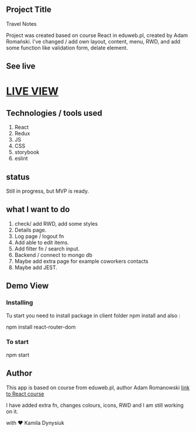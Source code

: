 ## Project Title

Travel Notes

Project was created based on course React in eduweb.pl, created by Adam Romański.
I've changed / add own layout, content, menu, RWD, and add some function like validation form, delate element.

## See live

# <a href="https://kamiladyn.github.io/my-dev-notes/#/notes">LIVE VIEW</a>

## Technologies / tools used

1. React
2. Redux
3. JS
4. CSS
5. storybook
6. eslint

## status

Still in progress, but MVP is ready.

## what I want to do

1. check/ add RWD, add some styles
2. Details page.
3. Log page / logout fn
4. Add able to edit items.
5. Add filter fn / search input.
6. Backend / connect to mongo db
7. Maybe add extra page for example coworkers contacts
8. Maybe add JEST.

## Demo View

<!-- <img src="./demo/demo.gif" width="500" height="400" /> -->

### Installing

Tu start you need to install package in client folder npm install
and also :

npm install react-router-dom

### To start

npm start

## Author

This app is based on course from eduweb.pl, author Adam Romanowski <a href="https://eduweb.pl/programowanie-i-www/reactjs/react-od-podstaw" >link to React course</a>

I have added extra fn, changes colours, icons, RWD and I am still working on it.

with ❤️ Kamila Dynysiuk
